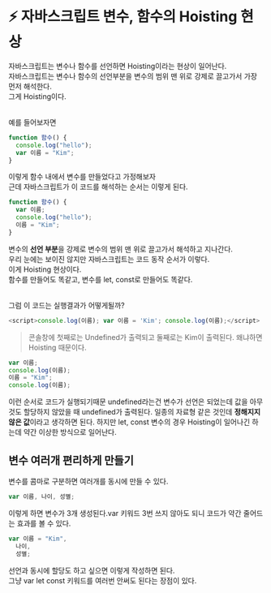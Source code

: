 # ⚡️ 자바스크립트 변수, 함수의 Hoisting 현상

자바스크립트는 변수나 함수를 선언하면 Hoisting이라는 현상이 일어난다. <br>
자바스크립트는 변수나 함수의 선언부분을 변수의 범위 맨 위로 강제로 끌고가서 가장 먼저 해석한다. <br>
그게 Hoisting이다. <br>
<br>

예를 들어보자면

```js
function 함수() {
  console.log("hello");
  var 이름 = "Kim";
}
```

이렇게 함수 내에서 변수를 만들었다고 가정해보자 <br>
근데 자바스크립트가 이 코드를 해석하는 순서는 이렇게 된다. <br>

```js
function 함수() {
  var 이름;
  console.log("hello");
  이름 = "Kim";
}
```

변수의 **선언 부분**을 강제로 변수의 범위 맨 위로 끌고가서 해석하고 지나간다. <br>
우리 눈에는 보이진 않지만 자바스크립트는 코드 동작 순서가 이렇다. <br>
이게 Hoisting 현상이다.<br>
함수를 만들어도 똑같고, 변수를 let, const로 만들어도 똑같다.<br>
<br>

그럼 이 코드는 실행결과가 어떻게될까?

```js
<script>console.log(이름); var 이름 = 'Kim'; console.log(이름);</script>
```

> 콘솔창에 첫째로는 Undefined가 출력되고
> 둘째로는 Kim이 출력된다. 왜냐하면 Hoisting 때문이다.

```js
var 이름;
console.log(이름);
이름 = "Kim";
console.log(이름);
```

이런 순서로 코드가 실행되기때문
undefined라는건 변수가 선언은 되었는데 값을 아무것도 할당하지 않았을 때 undefined가 출력된다.
일종의 자료형 같은 것인데 **정해지지 않은 값**이라고 생각하면 된다.
하지만 let, const 변수의 경우 Hoisting이 일어나긴 하는데 약간 이상한 방식으로 일어난다.

## 변수 여러개 편리하게 만들기

변수를 콤마로 구분하면 여러개를 동시에 만들 수 있다.

```js
var 이름, 나이, 성별;
```

이렇게 하면 변수가 3개 생성된다.var 키워드 3번 쓰지 않아도 되니 코드가 약간 줄어드는 효과를 볼 수 있다.

```js
var 이름 = "Kim",
  나이,
  성별;
```

선언과 동시에 할당도 하고 싶으면 이렇게 작성하면 된다. <br>
그냥 var let const 키워드를 여러번 안써도 된다는 장점이 있다. <br>
